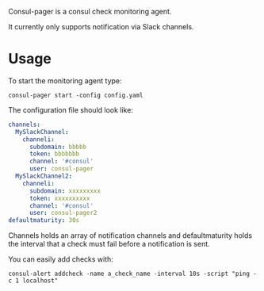 Consul-pager is a consul check monitoring agent.

It currently only supports notification via Slack channels.

Usage
=====

To start the monitoring agent type:

```shell
consul-pager start -config config.yaml
```

The configuration file should look like:

```yaml
channels:
  MySlackChannel:
    channeli:
      subdomain: bbbbb
      token: bbbbbbb
      channel: '#consul'
      user: consul-pager
  MySlackChannel2:
    channeli:
      subdomain: xxxxxxxxx
      token: xxxxxxxxxx
      channel: '#consul'
      user: consul-pager2
defaultmaturity: 30s
```

Channels holds an array of notification channels and defaultmaturity holds the interval that a check must fail before a notification is sent.

You can easily add checks with:

```shell
consul-alert addcheck -name a_check_name -interval 10s -script "ping -c 1 localhost"
```
